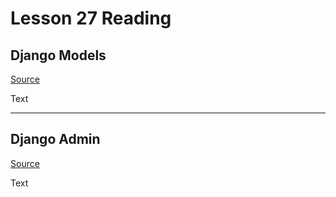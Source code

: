 # Lesson 27 Reading

## Django Models

[Source](https://developer.mozilla.org/en-US/docs/Learn/Server-side/Django/Models)

Text

---

## Django Admin

[Source](https://developer.mozilla.org/en-US/docs/Learn/Server-side/Django/Admin_site)

Text
